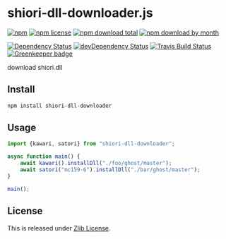 # shiori-dll-downloader.js

[![npm](https://img.shields.io/npm/v/shiori-dll-downloader.svg)](https://www.npmjs.com/package/shiori-dll-downloader)
[![npm license](https://img.shields.io/npm/l/shiori-dll-downloader.svg)](https://www.npmjs.com/package/shiori-dll-downloader)
[![npm download total](https://img.shields.io/npm/dt/shiori-dll-downloader.svg)](https://www.npmjs.com/package/shiori-dll-downloader)
[![npm download by month](https://img.shields.io/npm/dm/shiori-dll-downloader.svg)](https://www.npmjs.com/package/shiori-dll-downloader)

[![Dependency Status](https://david-dm.org/Narazaka/shiori-dll-downloader.js/status.svg)](https://david-dm.org/Narazaka/shiori-dll-downloader.js)
[![devDependency Status](https://david-dm.org/Narazaka/shiori-dll-downloader.js/dev-status.svg)](https://david-dm.org/Narazaka/shiori-dll-downloader.js?type=dev)
[![Travis Build Status](https://travis-ci.org/Narazaka/shiori-dll-downloader.js.svg?branch=master)](https://travis-ci.org/Narazaka/shiori-dll-downloader.js)
[![Greenkeeper badge](https://badges.greenkeeper.io/Narazaka/shiori-dll-downloader.js.svg)](https://greenkeeper.io/)

download shiori.dll

## Install

```bash
npm install shiori-dll-downloader
```

## Usage

```typescript
import {kawari, satori} from "shiori-dll-downloader";

async function main() {
    await kawari().installDll("./foo/ghost/master");
    await satori("mc159-6").installDll("./bar/ghost/master");
}

main();
```

## License

This is released under [Zlib License](http://narazaka.net/license/Zlib?2018).
